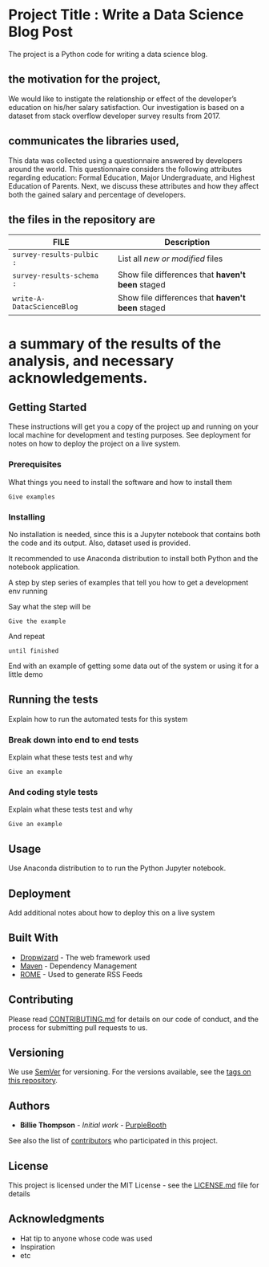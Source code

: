 

# Project Title : Write a Data Science Blog Post

The project is a Python code for writing a data science blog.

## the motivation for the project,
We would like to instigate the relationship or effect of the developer’s education on his/her salary satisfaction. 
Our investigation is based on a dataset from stack overflow developer survey results from 2017. 



##  communicates the libraries used,
This data was collected using a questionnaire answered by developers around the world. 
This questionnaire considers the following attributes regarding education: Formal Education, Major Undergraduate, and Highest Education of Parents.
 Next, we discuss these attributes and how they affect both the gained salary and percentage of developers.




##  the files  in the repository are 

| FILE| Description |
| --- | --- |
| `survey-results-pulbic    : ` | List all *new or modified* files |
| `survey-results-schema    :` | Show file differences that **haven't been** staged |
| `write-A-DatacScienceBlog` | Show file differences that **haven't been** staged |

# a summary of the results of the analysis, and necessary acknowledgements.


## Getting Started

These instructions will get you a copy of the project up and running on your local machine for development and testing purposes. See deployment for notes on how to deploy the project on a live system.

### Prerequisites

What things you need to install the software and how to install them

```
Give examples
```

### Installing


No installation is needed, since this is a Jupyter notebook that contains both
the code and its output. Also, dataset used is provided.

It recommended to use Anaconda distribution to install both Python 
and the notebook application. 


A step by step series of examples that tell you how to get a development env running

Say what the step will be

```
Give the example
```

And repeat

```
until finished
```

End with an example of getting some data out of the system or using it for a little demo

## Running the tests

Explain how to run the automated tests for this system

### Break down into end to end tests

Explain what these tests test and why

```
Give an example
```

### And coding style tests

Explain what these tests test and why

```
Give an example
```
## Usage

Use Anaconda distribution to to run the Python Jupyter notebook.


## Deployment

Add additional notes about how to deploy this on a live system

## Built With

* [Dropwizard](http://www.dropwizard.io/1.0.2/docs/) - The web framework used
* [Maven](https://maven.apache.org/) - Dependency Management
* [ROME](https://rometools.github.io/rome/) - Used to generate RSS Feeds

## Contributing

Please read [CONTRIBUTING.md](https://gist.github.com/PurpleBooth/b24679402957c63ec426) for details on our code of conduct, and the process for submitting pull requests to us.

## Versioning

We use [SemVer](http://semver.org/) for versioning. For the versions available, see the [tags on this repository](https://github.com/your/project/tags). 

## Authors

* **Billie Thompson** - *Initial work* - [PurpleBooth](https://github.com/PurpleBooth)

See also the list of [contributors](https://github.com/your/project/contributors) who participated in this project.

## License

This project is licensed under the MIT License - see the [LICENSE.md](LICENSE.md) file for details

## Acknowledgments

* Hat tip to anyone whose code was used
* Inspiration
* etc
